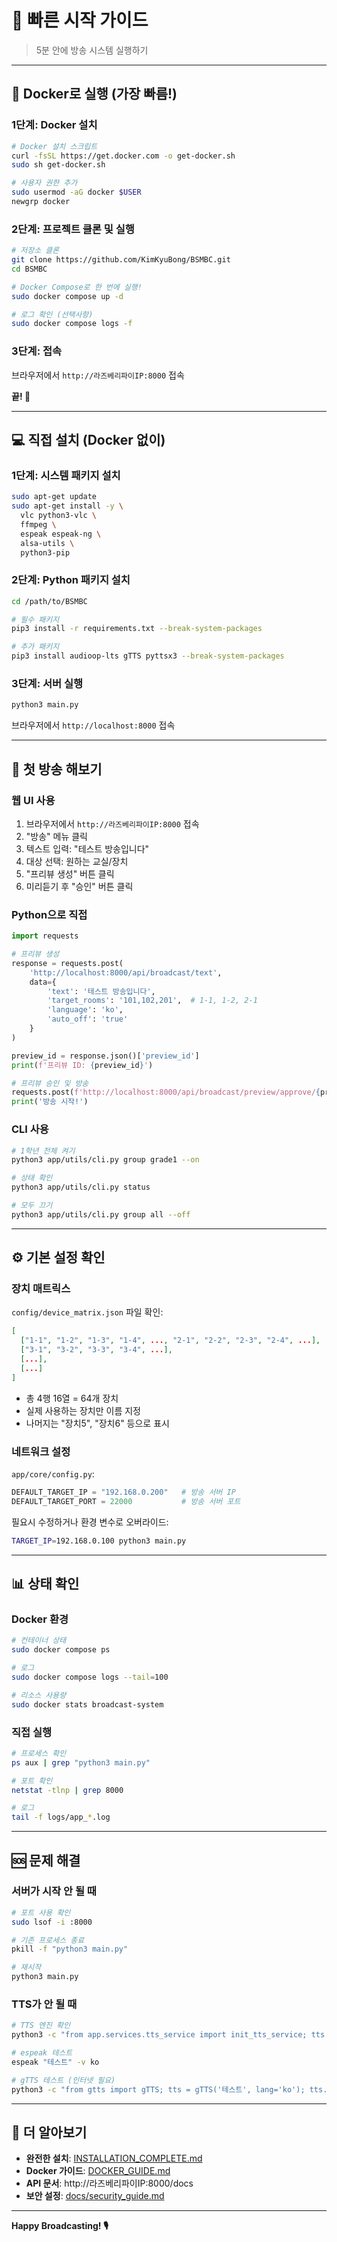 # 🚀 빠른 시작 가이드

> 5분 안에 방송 시스템 실행하기

---

## 🐳 Docker로 실행 (가장 빠름!)

### 1단계: Docker 설치

```bash
# Docker 설치 스크립트
curl -fsSL https://get.docker.com -o get-docker.sh
sudo sh get-docker.sh

# 사용자 권한 추가
sudo usermod -aG docker $USER
newgrp docker
```

### 2단계: 프로젝트 클론 및 실행

```bash
# 저장소 클론
git clone https://github.com/KimKyuBong/BSMBC.git
cd BSMBC

# Docker Compose로 한 번에 실행!
sudo docker compose up -d

# 로그 확인 (선택사항)
sudo docker compose logs -f
```

### 3단계: 접속

브라우저에서 `http://라즈베리파이IP:8000` 접속

**끝! 🎉**

---

## 💻 직접 설치 (Docker 없이)

### 1단계: 시스템 패키지 설치

```bash
sudo apt-get update
sudo apt-get install -y \
  vlc python3-vlc \
  ffmpeg \
  espeak espeak-ng \
  alsa-utils \
  python3-pip
```

### 2단계: Python 패키지 설치

```bash
cd /path/to/BSMBC

# 필수 패키지
pip3 install -r requirements.txt --break-system-packages

# 추가 패키지
pip3 install audioop-lts gTTS pyttsx3 --break-system-packages
```

### 3단계: 서버 실행

```bash
python3 main.py
```

브라우저에서 `http://localhost:8000` 접속

---

## 🎯 첫 방송 해보기

### 웹 UI 사용

1. 브라우저에서 `http://라즈베리파이IP:8000` 접속
2. "방송" 메뉴 클릭
3. 텍스트 입력: "테스트 방송입니다"
4. 대상 선택: 원하는 교실/장치
5. "프리뷰 생성" 버튼 클릭
6. 미리듣기 후 "승인" 버튼 클릭

### Python으로 직접

```python
import requests

# 프리뷰 생성
response = requests.post(
    'http://localhost:8000/api/broadcast/text',
    data={
        'text': '테스트 방송입니다',
        'target_rooms': '101,102,201',  # 1-1, 1-2, 2-1
        'language': 'ko',
        'auto_off': 'true'
    }
)

preview_id = response.json()['preview_id']
print(f'프리뷰 ID: {preview_id}')

# 프리뷰 승인 및 방송
requests.post(f'http://localhost:8000/api/broadcast/preview/approve/{preview_id}')
print('방송 시작!')
```

### CLI 사용

```bash
# 1학년 전체 켜기
python3 app/utils/cli.py group grade1 --on

# 상태 확인
python3 app/utils/cli.py status

# 모두 끄기
python3 app/utils/cli.py group all --off
```

---

## ⚙️ 기본 설정 확인

### 장치 매트릭스

`config/device_matrix.json` 파일 확인:

```json
[
  ["1-1", "1-2", "1-3", "1-4", ..., "2-1", "2-2", "2-3", "2-4", ...],
  ["3-1", "3-2", "3-3", "3-4", ...],
  [...],
  [...]
]
```

- 총 4행 16열 = 64개 장치
- 실제 사용하는 장치만 이름 지정
- 나머지는 "장치5", "장치6" 등으로 표시

### 네트워크 설정

`app/core/config.py`:

```python
DEFAULT_TARGET_IP = "192.168.0.200"   # 방송 서버 IP
DEFAULT_TARGET_PORT = 22000           # 방송 서버 포트
```

필요시 수정하거나 환경 변수로 오버라이드:

```bash
TARGET_IP=192.168.0.100 python3 main.py
```

---

## 📊 상태 확인

### Docker 환경

```bash
# 컨테이너 상태
sudo docker compose ps

# 로그
sudo docker compose logs --tail=100

# 리소스 사용량
sudo docker stats broadcast-system
```

### 직접 실행

```bash
# 프로세스 확인
ps aux | grep "python3 main.py"

# 포트 확인
netstat -tlnp | grep 8000

# 로그
tail -f logs/app_*.log
```

---

## 🆘 문제 해결

### 서버가 시작 안 될 때

```bash
# 포트 사용 확인
sudo lsof -i :8000

# 기존 프로세스 종료
pkill -f "python3 main.py"

# 재시작
python3 main.py
```

### TTS가 안 될 때

```bash
# TTS 엔진 확인
python3 -c "from app.services.tts_service import init_tts_service; tts = init_tts_service(); print(tts.get_tts_info())"

# espeak 테스트
espeak "테스트" -v ko

# gTTS 테스트 (인터넷 필요)
python3 -c "from gtts import gTTS; tts = gTTS('테스트', lang='ko'); tts.save('test.mp3')"
```

---

## 📖 더 알아보기

- **완전한 설치**: [INSTALLATION_COMPLETE.md](INSTALLATION_COMPLETE.md)
- **Docker 가이드**: [DOCKER_GUIDE.md](DOCKER_GUIDE.md)
- **API 문서**: http://라즈베리파이IP:8000/docs
- **보안 설정**: [docs/security_guide.md](docs/security_guide.md)

---

**Happy Broadcasting! 🎙️**

